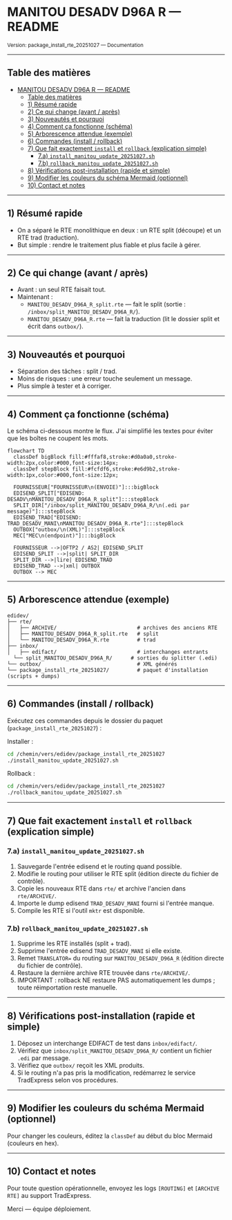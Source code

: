 # MANITOU DESADV D96A R — README

<small>Version: package_install_rte_20251027 — Documentation</small>

---

## Table des matières

- [MANITOU DESADV D96A R — README](#manitou-desadv-d96a-r--readme)
  - [Table des matières](#table-des-matières)
  - [1) Résumé rapide](#1-résumé-rapide)
  - [2) Ce qui change (avant / après)](#2-ce-qui-change-avant--après)
  - [3) Nouveautés et pourquoi](#3-nouveautés-et-pourquoi)
  - [4) Comment ça fonctionne (schéma)](#4-comment-ça-fonctionne-schéma)
  - [5) Arborescence attendue (exemple)](#5-arborescence-attendue-exemple)
  - [6) Commandes (install / rollback)](#6-commandes-install--rollback)
  - [7) Que fait exactement `install` et `rollback` (explication simple)](#7-que-fait-exactement-install-et-rollback-explication-simple)
    - [7.a) `install_manitou_update_20251027.sh`](#7a-install_manitou_update_20251027sh)
    - [7.b) `rollback_manitou_update_20251027.sh`](#7b-rollback_manitou_update_20251027sh)
  - [8) Vérifications post-installation (rapide et simple)](#8-vérifications-post-installation-rapide-et-simple)
  - [9) Modifier les couleurs du schéma Mermaid (optionnel)](#9-modifier-les-couleurs-du-schéma-mermaid-optionnel)
  - [10) Contact et notes](#10-contact-et-notes)

---

## 1) Résumé rapide

- On a séparé le RTE monolithique en deux : un RTE split (découpe) et un RTE trad (traduction).
- But simple : rendre le traitement plus fiable et plus facile à gérer.

---

## 2) Ce qui change (avant / après)

- Avant : un seul RTE faisait tout.
- Maintenant :
  - `MANITOU_DESADV_D96A_R_split.rte` — fait le split (sortie : `/inbox/split_MANITOU_DESADV_D96A_R/`).
  - `MANITOU_DESADV_D96A_R.rte` — fait la traduction (lit le dossier split et écrit dans `outbox/`).

---

## 3) Nouveautés et pourquoi

- Séparation des tâches : split / trad.
- Moins de risques : une erreur touche seulement un message.
- Plus simple à tester et à corriger.

---

## 4) Comment ça fonctionne (schéma)

Le schéma ci-dessous montre le flux. J'ai simplifié les textes pour éviter que les boîtes ne coupent les mots.

<a id="4-comment-ca-fonctionne-schema"></a>
```mermaid
flowchart TD
  classDef bigBlock fill:#fffaf8,stroke:#d0a0a0,stroke-width:2px,color:#000,font-size:14px;
  classDef stepBlock fill:#fcfdf6,stroke:#e6d9b2,stroke-width:1px,color:#000,font-size:12px;

  FOURNISSEUR["FOURNISSEUR\n(ENVOIE)"]:::bigBlock
  EDISEND_SPLIT["EDISEND: DESADV\nMANITOU_DESADV_D96A_R_split"]:::stepBlock
  SPLIT_DIR["/inbox/split_MANITOU_DESADV_D96A_R/\n(.edi par message)"]:::stepBlock
  EDISEND_TRAD["EDISEND: TRAD_DESADV_MANI\nMANITOU_DESADV_D96A_R.rte"]:::stepBlock
  OUTBOX["outbox/\n(XML)"]:::stepBlock
  MEC["MEC\n(endpoint)"]:::bigBlock

  FOURNISSEUR -->|OFTP2 / AS2| EDISEND_SPLIT
  EDISEND_SPLIT -->|split| SPLIT_DIR
  SPLIT_DIR -->|lire| EDISEND_TRAD
  EDISEND_TRAD -->|xml| OUTBOX
  OUTBOX --> MEC
```

---

## 5) Arborescence attendue (exemple)

```
edidev/
├── rte/
│   ├── ARCHIVE/                          # archives des anciens RTE
│   ├── MANITOU_DESADV_D96A_R_split.rte   # split
│   └── MANITOU_DESADV_D96A_R.rte         # trad
├── inbox/
│   ├── edifact/                          # interchanges entrants
  └── split_MANITOU_DESADV_D96A_R/      # sorties du splitter (.edi)
└── outbox/                               # XML générés
└── package_install_rte_20251027/         # paquet d'installation (scripts + dumps)
```

---

## 6) Commandes (install / rollback)

Exécutez ces commandes depuis le dossier du paquet (`package_install_rte_20251027`) :

Installer :

```bash
cd /chemin/vers/edidev/package_install_rte_20251027
./install_manitou_update_20251027.sh
```

Rollback :

```bash
cd /chemin/vers/edidev/package_install_rte_20251027
./rollback_manitou_update_20251027.sh
```

---

## 7) Que fait exactement `install` et `rollback` (explication simple)

### 7.a) `install_manitou_update_20251027.sh`

1. Sauvegarde l'entrée edisend et le routing quand possible.
2. Modifie le routing pour utiliser le RTE split (édition directe du fichier de contrôle).
3. Copie les nouveaux RTE dans `rte/` et archive l'ancien dans `rte/ARCHIVE/`.
4. Importe le dump edisend `TRAD_DESADV_MANI` fourni si l'entrée manque.
5. Compile les RTE si l'outil `mktr` est disponible.

### 7.b) `rollback_manitou_update_20251027.sh`

1. Supprime les RTE installés (split + trad).
2. Supprime l'entrée edisend `TRAD_DESADV_MANI` si elle existe.
3. Remet `TRANSLATOR=` du routing sur `MANITOU_DESADV_D96A_R` (édition directe du fichier de contrôle).
4. Restaure la dernière archive RTE trouvée dans `rte/ARCHIVE/`.
5. IMPORTANT : rollback NE restaure PAS automatiquement les dumps ; toute réimportation reste manuelle.

---

## 8) Vérifications post-installation (rapide et simple)

1. Déposez un interchange EDIFACT de test dans `inbox/edifact/`.
2. Vérifiez que `inbox/split_MANITOU_DESADV_D96A_R/` contient un fichier `.edi` par message.
3. Vérifiez que `outbox/` reçoit les XML produits.
4. Si le routing n'a pas pris la modification, redémarrez le service TradExpress selon vos procédures.

---

## 9) Modifier les couleurs du schéma Mermaid (optionnel)

Pour changer les couleurs, éditez la `classDef` au début du bloc Mermaid (couleurs en hex).

---

## 10) Contact et notes

Pour toute question opérationnelle, envoyez les logs `[ROUTING]` et `[ARCHIVE RTE]` au support TradExpress.

Merci — équipe déploiement.
